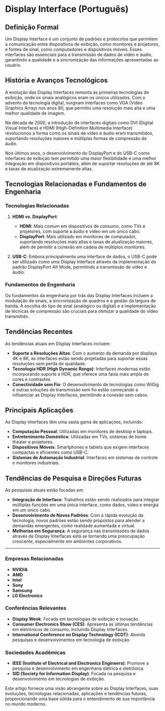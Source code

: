 # Display Interface (Português)

## Definição Formal

Um Display Interface é um conjunto de padrões e protocolos que permitem a comunicação entre dispositivos de exibição, como monitores e projetores, e fontes de sinal, como computadores e dispositivos móveis. Esses interfaces são essenciais para a transmissão de dados de vídeo e áudio, garantindo a qualidade e a sincronização das informações apresentadas ao usuário.

## História e Avanços Tecnológicos

A evolução das Display Interfaces remonta às primeiras tecnologias de exibição, onde os sinais analógicos eram os únicos utilizados. Com o advento da tecnologia digital, surgiram interfaces como VGA (Video Graphics Array) nos anos 80, que permitiu uma resolução mais alta e uma melhor qualidade de imagem.

Na década de 2000, a introdução de interfaces digitais como DVI (Digital Visual Interface) e HDMI (High-Definition Multimedia Interface) revolucionou a forma como os sinais de vídeo e áudio eram transmitidos, suportando resoluções maiores e múltiplas formas de compressão de áudio.

Nos últimos anos, o desenvolvimento do DisplayPort e do USB-C como interfaces de exibição tem permitido uma maior flexibilidade e uma melhor integração em dispositivos portáteis, além de suportar resoluções de até 8K e taxas de atualização extremamente altas.

## Tecnologias Relacionadas e Fundamentos de Engenharia

### Tecnologias Relacionadas

1. **HDMI vs. DisplayPort**:
   - **HDMI**: Mais comum em dispositivos de consumo, como TVs e projetores, com suporte a áudio e vídeo em um único cabo.
   - **DisplayPort**: Mais utilizado em monitores de computador, suportando resoluções mais altas e taxas de atualização maiores, além de permitir a conexão em cadeia de múltiplos monitores.

2. **USB-C**: Embora principalmente uma interface de dados, o USB-C pode ser utilizado como uma Display Interface através da implementação do padrão DisplayPort Alt Mode, permitindo a transmissão de vídeo e áudio.

### Fundamentos de Engenharia

Os fundamentos da engenharia por trás das Display Interfaces incluem a modulação de sinais, a sincronização de quadros e a gestão da largura de banda. A escolha do tipo de sinal (analógico ou digital) e a implementação de técnicas de compressão são cruciais para otimizar a qualidade do vídeo transmitido.

## Tendências Recentes

As tendências atuais em Display Interfaces incluem:

- **Suporte a Resoluções Altas**: Com o aumento da demanda por displays 4K e 8K, as interfaces estão sendo projetadas para suportar essas resoluções sem perda de qualidade.
- **Tecnologia HDR (High Dynamic Range)**: Interfaces modernas estão incorporando suporte a HDR, que oferece uma faixa mais ampla de cores e contrastes.
- **Conectividade sem Fio**: O desenvolvimento de tecnologias como WiGig e outras soluções de transmissão sem fio estão começando a influenciar as Display Interfaces, permitindo a conexão sem cabos.

## Principais Aplicações

As Display Interfaces têm uma vasta gama de aplicações, incluindo:

- **Computação Pessoal**: Utilizadas em monitores de desktop e laptops.
- **Entretenimento Doméstico**: Utilizadas em TVs, sistemas de home theater e projetores.
- **Dispositivos Móveis**: Smartphones e tablets que exigem interfaces compactas e eficientes como USB-C.
- **Sistemas de Automação Industrial**: Interfaces em sistemas de controle e monitores industriais.

## Tendências de Pesquisa e Direções Futuras

As pesquisas atuais estão focadas em:

- **Integração de Interface**: Trabalhos estão sendo realizados para integrar múltiplas funções em uma única interface, como dados, vídeo e energia em um único cabo.
- **Desenvolvimento de Novos Padrões**: Com a rápida evolução da tecnologia, novos padrões estão sendo propostos para atender a demandas emergentes, como realidade aumentada e virtual.
- **Melhorias em Segurança**: A segurança nas transmissões de dados através de Display Interfaces está se tornando uma preocupação crescente, especialmente em ambientes corporativos.

---

### Empresas Relacionadas

- **NVIDIA**
- **AMD**
- **Intel**
- **Sony**
- **Samsung**
- **LG Electronics**

### Conferências Relevantes

- **Display Week**: Focada em tecnologias de exibição e inovação.
- **Consumer Electronics Show (CES)**: Apresenta as últimas tendências em eletrônicos de consumo, incluindo Display Interfaces.
- **International Conference on Display Technology (ICDT)**: Aborda pesquisas e desenvolvimentos em tecnologia de exibição.

### Sociedades Acadêmicas

- **IEEE (Institute of Electrical and Electronics Engineers)**: Promove a pesquisa e desenvolvimento em engenharia elétrica e eletrônica.
- **SID (Society for Information Display)**: Focada na pesquisa e desenvolvimento em tecnologias de exibição.

Este artigo fornece uma visão abrangente sobre as Display Interfaces, suas evoluções, tecnologias relacionadas, aplicações e tendências futuras, proporcionando uma base sólida para o entendimento de sua importância no mundo moderno.